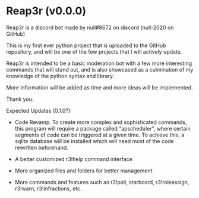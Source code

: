 # Reap3r (v0.0.0)
Reap3r is a discord bot made by null#8672 on discord (null-2020 on GitHub)

This is my first ever python project that is uploaded to the GitHub repository, and will be one of the few projects that I will actively update.

Reap3r is intended to be a basic moderation bot with a few more interesting commands that will stand out, and is also showcased as a culmination
of my knowledge of the python syntax and library.

More information will be added as time and more ideas will be implemented.

Thank you.

Expected Updates (0.1.0?):

- Code Revamp. To create more complex and sophisticated commands, this program will require a package called "apscheduler", where 
certain segments of code can be triggered at a given time. To achieve this, a sqlite database will be installed which will need 
most of the code rewritten beforehand.

- A better customized r3!help command interface

- More organized files and folders for better management

- More commands and features such as r3!poll, starboard, r3!roleassign, r3!warn, r3!infractions, etc.
